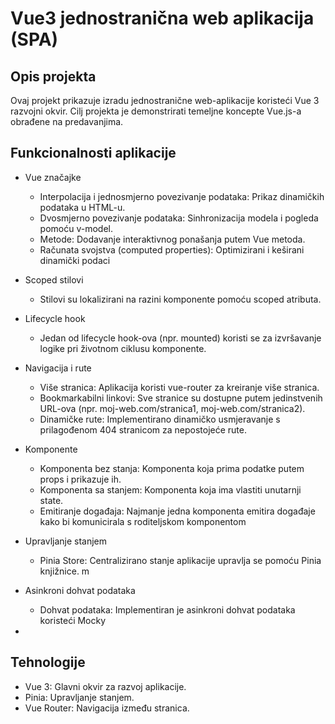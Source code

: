 # Vue3 jednostranična web aplikacija (SPA)
## Opis projekta
Ovaj projekt prikazuje izradu jednostranične web-aplikacije koristeći Vue 3 razvojni okvir. Cilj projekta je demonstrirati temeljne koncepte Vue.js-a obrađene na predavanjima.

## Funkcionalnosti aplikacije
- Vue značajke
    - Interpolacija i jednosmjerno povezivanje podataka: Prikaz dinamičkih podataka u HTML-u.
    - Dvosmjerno povezivanje podataka: Sinhronizacija modela i pogleda pomoću v-model.
    - Metode: Dodavanje interaktivnog ponašanja putem Vue metoda.
    - Računata svojstva (computed properties): Optimizirani i keširani dinamički podaci
- Scoped stilovi
    - Stilovi su lokalizirani na razini komponente pomoću scoped atributa.
- Lifecycle hook
    - Jedan od lifecycle hook-ova (npr. mounted) koristi se za izvršavanje logike pri životnom ciklusu komponente.
- Navigacija i rute
    - Više stranica: Aplikacija koristi vue-router za kreiranje više stranica.
    - Bookmarkabilni linkovi: Sve stranice su dostupne putem jedinstvenih URL-ova (npr. moj-web.com/stranica1, moj-web.com/stranica2).
    - Dinamičke rute: Implementirano dinamičko usmjeravanje s prilagođenom 404 stranicom za nepostojeće rute.

- Komponente
    - Komponenta bez stanja: Komponenta koja prima podatke putem props i prikazuje ih.
    - Komponenta sa stanjem: Komponenta koja ima vlastiti unutarnji state.
    - Emitiranje događaja: Najmanje jedna komponenta emitira događaje kako bi komunicirala s roditeljskom komponentom

- Upravljanje stanjem
    - Pinia Store: Centralizirano stanje aplikacije upravlja se pomoću Pinia knjižnice.
    m

- Asinkroni dohvat podataka
    - Dohvat podataka: Implementiran je asinkroni dohvat podataka koristeći Mocky

- 
## Tehnologije
  - Vue 3: Glavni okvir za razvoj aplikacije.
  - Pinia: Upravljanje stanjem.
  - Vue Router: Navigacija između stranica.
